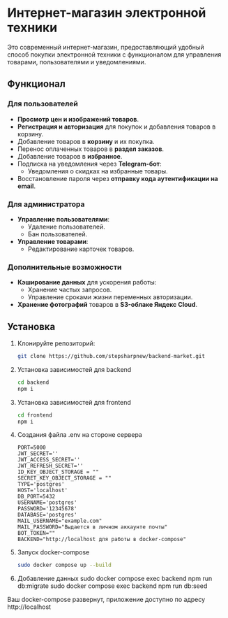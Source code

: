 # Интернет-магазин электронной техники

Это современный интернет-магазин, предоставляющий удобный способ покупки электронной техники с функционалом для управления товарами, пользователями и уведомлениями.

## Функционал

### Для пользователей
- **Просмотр цен и изображений товаров**.
- **Регистрация и авторизация** для покупок и добавления товаров в корзину.
- Добавление товаров в **корзину** и их покупка.
- Перенос оплаченных товаров в **раздел заказов**.
- Добавление товаров в **избранное**.
- Подписка на уведомления через **Telegram-бот**:
  - Уведомления о скидках на избранные товары.
- Восстановление пароля через **отправку кода аутентификации на email**.

### Для администратора
- **Управление пользователями**:
  - Удаление пользователей.
  - Бан пользователей.
- **Управление товарами**:
  - Редактирование карточек товаров.

### Дополнительные возможности
- **Кэширование данных** для ускорения работы:
  - Хранение частых запросов.
  - Управление сроками жизни переменных авторизации.
- **Хранение фотографий** товаров в **S3-облаке Яндекс Cloud**.

## Установка

1. Клонируйте репозиторий:
   ```bash
   git clone https://github.com/stepsharpnew/backend-market.git
2. Установка зависимостей для backend 
	```bash
	cd backend
	npm i
3. Установка зависимостей для frontend
	```bash
	cd frontend
	npm i
4. Создания файла .env на стороне сервера
	```env
	PORT=5000
	JWT_SECRET=''
	JWT_ACCESS_SECRET=''
	JWT_REFRESH_SECRET=''
	ID_KEY_OBJECT_STORAGE = ""
	SECRET_KEY_OBJECT_STORAGE = ""
	TYPE='postgres'
	HOST='localhost'
	DB_PORT=5432
	USERNAME='postgres'
	PASSWORD='12345678'
	DATABASE='postgres'
	MAIL_USERNAME="example.com"
	MAIL_PASSWORD="Выдается в личном аккаунте почты"
	BOT_TOKEN=""
	BACKEND="http://localhost для работы в docker-compose"
5. Запуск docker-compose
	```bash
	sudo docker compose up --build
6. Добавление данных
	sudo docker compose exec backend npm run db:migrate
	sudo docker compose exec backend npm run db:seed

Ваш docker-compose развернут, приложение доступно по адресу http://localhost